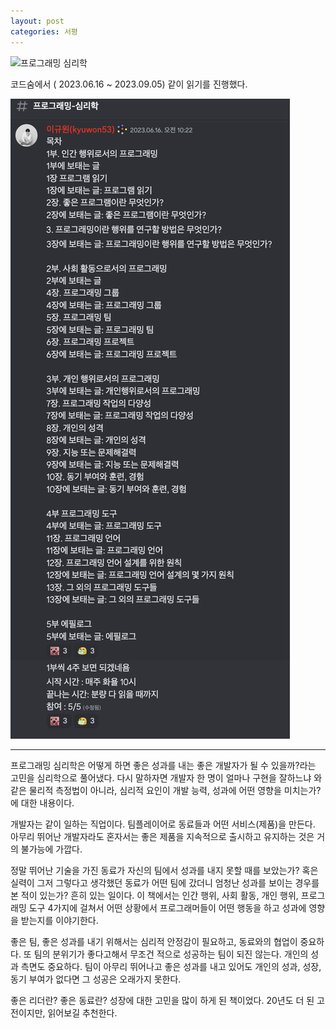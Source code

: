 ```yaml
---
layout: post
categories: 서평
---
```


![프로그래밍 심리학](https://image.yes24.com/momo/TopCate306/MidCate007/30569639.jpg)

코드숨에서 ( 2023.06.16 ~ 2023.09.05) 같이 읽기를 진행했다. 
     
![같이 읽기 캡쳐](<../assets/img/프로그래밍 심리학 같이 읽기.png>)

*** 

프로그래밍 심리학은 어떻게 하면 좋은 성과를 내는 좋은 개발자가 될 수 있을까?라는 고민을 심리학으로 풀어냈다. 다시 말하자면 개발자 한 명이 얼마나 구현을 잘하느냐 와 같은 물리적 측정법이 아니라, 심리적 요인이 개발 능력, 성과에 어떤 영향을 미치는가? 에 대한 내용이다. 

개발자는 같이 일하는 직업이다. 팀플레이어로 동료들과 어떤 서비스(제품)을 만든다. 아무리 뛰어난 개발자라도 혼자서는 좋은 제품을 지속적으로 출시하고 유지하는 것은 거의 불가능에 가깝다. 

정말 뛰어난 기술을 가진 동료가 자신의 팀에서 성과를 내지 못할 때를 보았는가? 혹은 실력이 그저 그렇다고 생각했던 동료가 어떤 팀에 갔더니 엄청난 성과를 보이는 경우를 본 적이 있는가? 흔히 있는 일이다. 이 책에서는 인간 행위, 사회 활동, 개인 행위, 프로그래밍 도구 4가지에 걸쳐서 어떤 상황에서 프로그래머들이 어떤 행동을 하고 성과에 영향을 받는지를 이야기한다. 

좋은 팀, 좋은 성과를 내기 위해서는 심리적 안정감이 필요하고, 동료와의 협업이 중요하다. 또 팀의 분위기가 좋다고해서 무조건 적으로 성공하는 팀이 되진 않는다. 개인의 성과 측면도 중요하다. 팀이 아무리 뛰어나고 좋은 성과를 내고 있어도 개인의 성과, 성장, 동기 부여가 없다면 그 성공은 오래가지 못한다. 

좋은 리더란? 좋은 동료란? 성장에 대한 고민을 많이 하게 된 책이었다. 20년도 더 된 고전이지만, 읽어보길 추천한다. 

